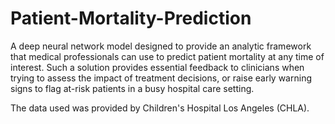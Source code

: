 # Patient-Mortality-Prediction
A deep neural network model designed to provide an analytic framework that medical professionals can use to predict patient mortality at any time of interest. 
Such a solution provides essential feedback to clinicians when trying to assess the impact of treatment decisions, or raise early warning signs to flag at-risk patients in a busy hospital care setting.

The data used was provided by Children's Hospital Los Angeles (CHLA).
